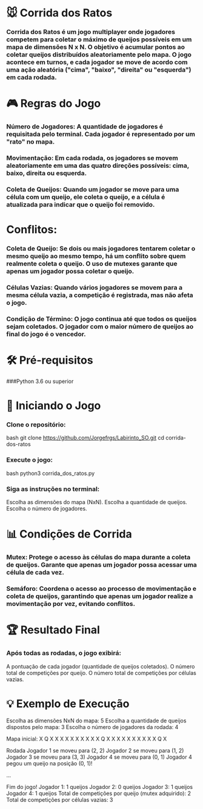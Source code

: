 # 🐭 Corrida dos Ratos
### Corrida dos Ratos é um jogo multiplayer onde jogadores competem para coletar o máximo de queijos possíveis em um mapa de dimensões N x N. O objetivo é acumular pontos ao coletar queijos distribuídos aleatoriamente pelo mapa. O jogo acontece em turnos, e cada jogador se move de acordo com uma ação aleatória ("cima", "baixo", "direita" ou "esquerda") em cada rodada.

# 🎮 Regras do Jogo
### Número de Jogadores: A quantidade de jogadores é requisitada pelo terminal. Cada jogador é representado por um "rato" no mapa.
### Movimentação: Em cada rodada, os jogadores se movem aleatoriamente em uma das quatro direções possíveis: cima, baixo, direita ou esquerda.
### Coleta de Queijos: Quando um jogador se move para uma célula com um queijo, ele coleta o queijo, e a célula é atualizada para indicar que o queijo foi removido.

# Conflitos:

### Coleta de Queijo: Se dois ou mais jogadores tentarem coletar o mesmo queijo ao mesmo tempo, há um conflito sobre quem realmente coleta o queijo. O uso de mutexes garante que apenas um jogador possa coletar o queijo.
### Células Vazias: Quando vários jogadores se movem para a mesma célula vazia, a competição é registrada, mas não afeta o jogo.
### Condição de Término: O jogo continua até que todos os queijos sejam coletados. O jogador com o maior número de queijos ao final do jogo é o vencedor.

# 🛠️ Pré-requisitos
###Python 3.6 ou superior

# 🚀 Iniciando o Jogo
### Clone o repositório:
bash
git clone https://github.com/Jorgefrgs/Labirinto_SO.git
cd corrida-dos-ratos
### Execute o jogo:
bash
python3 corrida_dos_ratos.py
### Siga as instruções no terminal:
Escolha as dimensões do mapa (NxN).
Escolha a quantidade de queijos.
Escolha o número de jogadores.

# 📊 Condições de Corrida
### Mutex: Protege o acesso às células do mapa durante a coleta de queijos. Garante que apenas um jogador possa acessar uma célula de cada vez.
### Semáforo: Coordena o acesso ao processo de movimentação e coleta de queijos, garantindo que apenas um jogador realize a movimentação por vez, evitando conflitos.

# 🏆 Resultado Final
### Após todas as rodadas, o jogo exibirá:
A pontuação de cada jogador (quantidade de queijos coletados).
O número total de competições por queijo.
O número total de competições por células vazias.

# 💡 Exemplo de Execução
Escolha as dimensões NxN do mapa:
5
Escolha a quantidade de queijos dispostos pelo mapa:
3
Escolha o número de jogadores da rodada:
4

Mapa inicial:
X Q X X X
X X X X X
X X Q X X
X X X X X
X X X Q X

Rodada
Jogador 1 se moveu para (2, 2)
Jogador 2 se moveu para (1, 2)
Jogador 3 se moveu para (3, 3)
Jogador 4 se moveu para (0, 1)
Jogador 4 pegou um queijo na posição (0, 1)!

...

Fim do jogo!
Jogador 1: 1 queijos
Jogador 2: 0 queijos
Jogador 3: 1 queijos
Jogador 4: 1 queijos
Total de competições por queijo (mutex adquirido): 2
Total de competições por células vazias: 3
